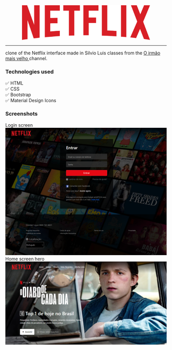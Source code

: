 <div align="center">
    <img src="./assets/images/logo.png" width="400px"><hr>
</div>
clone of the Netflix interface made in Silvio Luis classes from the <a href="https://www.youtube.com/channel/UC5cfBZHUQpcMvBJDBaX8-jg"> O irmão mais velho </a> channel.

### Technologies used

:white_check_mark: HTML <br>
:white_check_mark: CSS <br>
:white_check_mark: Bootstrap <br>
:white_check_mark: Material Design Icons

### Screenshots

<div>
    Login screen
    <img src="./assets/screenshots/login.png">
    Home screen hero
    <img src="./assets/screenshots/home.png">
</div>
